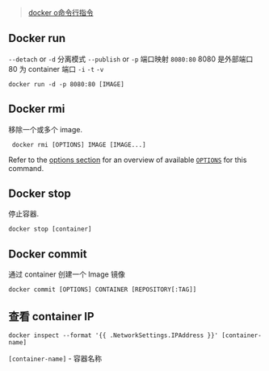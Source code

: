 
> [docker o命令行指令](https://docs.docker.com/engine/reference/commandline/rmi/)

## Docker run

`--detach` or `-d` 分离模式
`--publish` or `-p` 端口映射 `8080:80` 8080 是外部端口 80 为 container 端口
`-i` 
`-t`
`-v` 

```shell
docker run -d -p 8080:80 [IMAGE]
```

## Docker rmi

移除一个或多个 image.

```shell
 docker rmi [OPTIONS] IMAGE [IMAGE...]
```

Refer to the [options section](https://docs.docker.com/engine/reference/commandline/rmi/#options) for an overview of available [`OPTIONS`](https://docs.docker.com/engine/reference/commandline/rmi/#options) for this command.

## Docker stop

停止容器.

```shell
docker stop [container]
```

## Docker commit

通过 container 创建一个 Image 镜像

```shell
docker commit [OPTIONS] CONTAINER [REPOSITORY[:TAG]]
```

## 查看 container IP

```
docker inspect --format '{{ .NetworkSettings.IPAddress }}' [container-name]
```

`[container-name]` - 容器名称